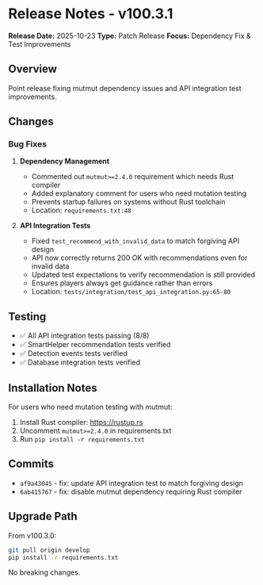 # Release Notes - v100.3.1

**Release Date:** 2025-10-23
**Type:** Patch Release
**Focus:** Dependency Fix & Test Improvements

## Overview

Point release fixing mutmut dependency issues and API integration test improvements.

## Changes

### Bug Fixes

1. **Dependency Management**
   - Commented out `mutmut>=2.4.0` requirement which needs Rust compiler
   - Added explanatory comment for users who need mutation testing
   - Prevents startup failures on systems without Rust toolchain
   - Location: `requirements.txt:48`

2. **API Integration Tests**
   - Fixed `test_recommend_with_invalid_data` to match forgiving API design
   - API now correctly returns 200 OK with recommendations even for invalid data
   - Updated test expectations to verify recommendation is still provided
   - Ensures players always get guidance rather than errors
   - Location: `tests/integration/test_api_integration.py:65-80`

## Testing

- ✅ All API integration tests passing (8/8)
- ✅ SmartHelper recommendation tests verified
- ✅ Detection events tests verified
- ✅ Database integration tests verified

## Installation Notes

For users who need mutation testing with mutmut:

1. Install Rust compiler: https://rustup.rs
2. Uncomment `mutmut>=2.4.0` in requirements.txt
3. Run `pip install -r requirements.txt`

## Commits

- `af9a43045` - fix: update API integration test to match forgiving design
- `6ab415767` - fix: disable mutmut dependency requiring Rust compiler

## Upgrade Path

From v100.3.0:
```bash
git pull origin develop
pip install -r requirements.txt
```

No breaking changes.
